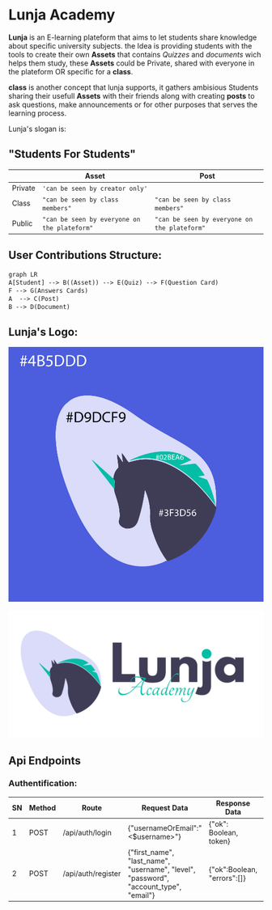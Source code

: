 # Lunja Academy

**Lunja** is an E-learning plateform that aims to let students share knowledge about specific university subjects. the Idea is providing students with the tools to create their own **Assets** that contains *Quizzes* and *documents* wich helps them study, these **Assets** could be Private, shared with everyone in the plateform OR specific for a **class**. 

**class** is another concept that lunja supports, it gathers ambisious Students sharing their usefull **Assets** with their friends along with creating **posts** to ask questions, make announcements or for other purposes that serves the learning process. 

Lunja's slogan is:

## "Students For Students"


|                | Asset                                      | Post                                       |
|----------------|--------------------------------------------|--------------------------------------------|
|Private         |`'can be seen by creator only'`             |                                            |
|Class           |`"can be seen by class members"`            |`"can be seen by class members"`            |
|Public          |`"can be seen by everyone on the plateform"`|`"can be seen by everyone on the plateform"`|

## User Contributions Structure:

```mermaid
graph LR
A[Student] --> B((Asset)) --> E(Quiz) --> F(Question Card)
F --> G(Answers Cards)
A  --> C(Post)
B --> D(Document)
```

## Lunja's Logo:
![alt text](https://raw.githubusercontent.com/LAMNAZZAH/Lunja/main/client/public/logoColorCodes-01.jpg)

![alt text](https://raw.githubusercontent.com/LAMNAZZAH/Lunja/main/client/public/landscapeLogo-01.jpg)

## Api Endpoints
### Authentification:


|     SN           |Method     |Route    |   Request Data | Response Data | description
|----------------|-------------------------------|-----------------------------|--|---|---
|1|POST|/api/auth/login           |{"usernameOrEmail":"<$username>"} | {"ok": Boolean, token} |login
|2|POST|/api/auth/register |{"first_name", "last_name", "username", "level", "password", "account_type", "email"}| {"ok":Boolean, "errors":[]}| register 

